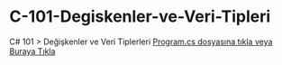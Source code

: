 # C-101-Degiskenler-ve-Veri-Tipleri
C# 101 > Değişkenler ve Veri Tiplerleri
[Program.cs dosyasına tıkla veya Buraya Tıkla](https://github.com/muhammedeminsoylemez/C-101-Degiskenler-ve-Veri-Tipleri/blob/main/Program.cs)
